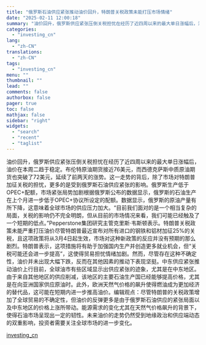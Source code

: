 ```yaml
---
title: "俄罗斯石油供应紧张推动油价回升，特朗普关税政策未能打压市场情绪"
date: "2025-02-11 12:00:18"
summary: "油价回升，俄罗斯供应紧张压倒关税担忧在经历了近四周以来的最大单日涨幅后，油价在本周二趋于稳定。布伦特..."
categories:
  - "investing_cn"
lang:
  - "zh-CN"
translations:
  - "zh-CN"
tags:
  - "investing_cn"
menu: ""
thumbnail: ""
lead: ""
comments: false
authorbox: false
pager: true
toc: false
mathjax: false
sidebar: "right"
widgets:
  - "search"
  - "recent"
  - "taglist"
---
```


油价回升，俄罗斯供应紧张压倒关税担忧在经历了近四周以来的最大单日涨幅后，油价在本周二趋于稳定。布伦特原油期货接近76美元，而西德克萨斯中质原油期货也突破了72美元，延续了前两天的涨势。这一走势的背后，除了市场对特朗普加征关税的担忧，更多的是受到俄罗斯石油供应紧张的影响。俄罗斯生产低于OPEC+配额，市场紧张局势加剧根据俄罗斯公布的数据显示，俄罗斯的石油生产在上个月进一步低于OPEC+协议所设定的配额。数据显示，俄罗斯的原油产量有所下降，这意味着全球市场的供应压力加大。“目前我们面对的是一个相当复杂的局面，关税的影响仍不完全明朗，但从目前的市场情况来看，我们可能已经触及了一个短期的低点。”Pepperstone集团研究主管克里斯·韦斯顿表示。特朗普关税政策未能严重打压油价尽管特朗普最近宣布对所有进口的钢铁和铝材加征25%的关税，且这项政策将从3月4日起生效，市场对这种新政策的反应并没有预期的那么剧烈。特朗普表示，这项措施将有助于加强国内生产并创造更多就业机会，但“关税可能还会进一步提高”，这使得贸易担忧情绪加剧。然而，尽管存在这种不确定性，油价并未出现大幅下跌，反而在其他因素的推动下表现坚挺。中东供应紧张推动油价上行目前，全球油市有些区域显示出供应紧张的迹象，尤其是在中东地区。由于来自其他地区的供应削减，该地区的主要石油生产国已经能够提高价格，尤其是在向亚洲国家供应原油时。此外，欧洲天然气价格的飙升使得燃油成为更加经济的替代品，这可能在短期内进一步推高油价。编辑观点：尽管特朗普的关税政策增加了全球贸易的不确定性，但油价的反弹更多是由于俄罗斯石油供应的紧张局面以及中东地区的价格上涨所带动。能源需求的变化尤其在天然气价格飙升的背景下，使得石油市场呈现出一定的韧性。未来油价的走势仍然受到地缘政治和供应端动态的双重影响，投资者需要关注全球市场的进一步变化。

[investing_cn](https://cn.investing.com/news/commodities-news/article-2665383)
